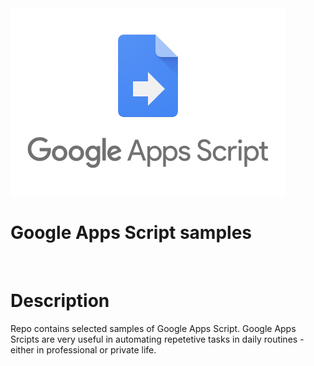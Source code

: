 <img src="https://github.com/Mapik/google_apps_script_samples/blob/main/utils/google-apps-script-1.png">

# Google Apps Script samples

<br/>

# Description
Repo contains selected samples of Google Apps Script. 
Google Apps Srcipts are very useful in automating repetetive tasks in daily routines - either in professional or private life. 

